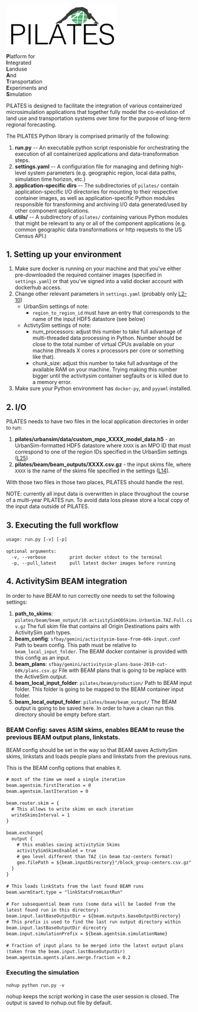 <img src="pilates.png" width="300">

**P**latform for \
**I**ntegrated \
**L**anduse \
**A**nd \
**T**ransportation \
**E**xperiments and \
**S**imulation

PILATES is designed to facilitate the integration of various containerized microsimulation applications that together fully model the co-evolution of land use and transportation systems over time for the purpose of long-term regional forecasting.

The PILATES Python library is comprised primarily of the following:
1. **run.py** -- An executable python script responisble for orchestrating the execution of all containerized applications and data-transformation steps.
2. **settings.yaml** -- A configuration file for managing and defining high-level system parameters (e.g. geographic region, local data paths, simulation time horizon, etc.)
3. **application-specific dirs** -- The subdirectories of `pilates/` contain application-specific I/O directories for mounting to their respective container images, as well as application-specific Python modules responsible for transforming and archiving I/O data generated/used by other component applications.
4. **utils/** -- A subdirectory of `pilates/` containing various Python modules that might be relevant to any or all of the component applications (e.g. common geographic data transformations or http requests to the US Census API.)


## 1. Setting up your environment
1. Make sure docker is running on your machine and that you've either pre-downloaded the required container images (specified in `settings.yaml`) or that you've signed into a valid docker account with dockerhub access.
2. Change other relevant parameters in `settings.yaml` (probably only [L2-10](https://github.com/ual/PILATES/blob/v2/settings.yaml#L2-L10))
   - UrbanSim settings of note:
      - `region_to_region_id` must have an entry that corresponds to the name of the input HDF5 datastore (see below)
   - ActivtySim settings of note:
      - num_processors: adjust this number to take full advantage of multi-threaded data processing in Python. Number should be close to the total number of virtual CPUs available on your machine (threads X cores x processors per core or something like that).
      - chunk_size: adjust this number to take full advantage of the available RAM on your machine. Trying making this number bigger until the activitysim container segfaults or is killed due to a memory error.
4. Make sure your Python environment has `docker-py`, and `pyyaml` installed.

## 2. I/O
PILATES needs to have two files in the local application directories in order to run:
1. **pilates/urbansim/data/custom_mpo_XXXX_model_data.h5** - an UrbanSim-formatted HDF5 datastore where `XXXX` is an MPO ID that must correspond to one of the region IDs specified in the UrbanSim settings ([L25](https://github.com/ual/PILATES/blob/master/settings.yaml#L25)) 
2. **pilates/beam/beam_outputs/XXXX.csv.gz** - the input skims file, where `XXXX` is the name of the skims file specified in the settings ([L14](https://github.com/ual/PILATES/blob/master/settings.yaml#L14)). 

With those two files in those two places, PILATES should handle the rest. 

NOTE: currently all input data is overwritten in place throughout the course of a multi-year PILATES run. To avoid data loss please store a local copy of the input data outside of PILATES.

## 3. Executing the full workflow
```
usage: run.py [-v] [-p]

optional arguments:
  -v, --verbose         print docker stdout to the terminal
  -p, --pull_latest     pull latest docker images before running
```

## 4. ActivitySim BEAM integration
In order to have BEAM to run correctly one needs to set the following settings:

1. **path_to_skims**: `pilates/beam/beam_output/10.activitySimODSkims.UrbanSim.TAZ.Full.csv.gz` The full skim file that contains all Origin Destinations pairs with ActivitySim path types.
2. **beam_config**: `sfbay/gemini/activitysim-base-from-60k-input.conf` Path to beam config. This path must be relative to `beam_local_input_folder`. The BEAM docker container is provided with this config as an input.
3. **beam_plans**: `sfbay/gemini/activitysim-plans-base-2010-cut-60k/plans.csv.gz` File with BEAM plans that is going to be replace with the ActiveSim output.
4. **beam_local_input_folder**: `pilates/beam/production/` Path to BEAM input folder. This folder is going to be mapped to the BEAM container input folder.
5. **beam_local_output_folder**: `pilates/beam/beam_output/` The BEAM output is going to be saved here. In order to have a clean run this directory should be empty before start.

### BEAM Config: saves ASIM skims, enables BEAM to reuse the previous BEAM output plans, linkstats.

BEAM config should be set in the way so that BEAM saves ActivitySim skims, linkstats and loads people plans and linkstats from the previous runs.

This is the BEAM config options that enables it.

```hocon
# most of the time we need a single iteration
beam.agentsim.firstIteration = 0
beam.agentsim.lastIteration = 0

beam.router.skim = {
  # This allows to write skims on each iteration
  writeSkimsInterval = 1
}

beam.exchange{
  output {
    # this enables saving activitySim Skims
    activitySimSkimsEnabled = true
    # geo level different than TAZ (in beam taz-centers format)
    geo.filePath = ${beam.inputDirectory}"/block_group-centers.csv.gz"
  }
}

# This loads linkStats from the last found BEAM runs
beam.warmStart.type = "linkStatsFromLastRun"

# For subsequential beam runs (some data will be laoded from the latest found run in this directory)
beam.input.lastBaseOutputDir = ${beam.outputs.baseOutputDirectory}
# This prefix is used to find the last run output directory within beam.input.lastBaseOutputDir direcotry
beam.input.simulationPrefix = ${beam.agentsim.simulationName}

# fraction of input plans to be merged into the latest output plans (taken from the beam.input.lastBaseOutputDir)
beam.agentsim.agents.plans.merge.fraction = 0.2
```

### Executing the simulation
```shell
nohup python run.py -v
```
nohup keeps the script working in case the user session is closed. The output is saved to nohup.out file by default.
